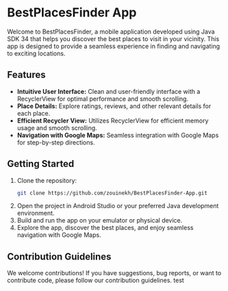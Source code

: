# BestPlacesFinder App

Welcome to BestPlacesFinder, a mobile application developed using Java SDK 34 that helps you discover the best places to visit in your vicinity. This app is designed to provide a seamless experience in finding and navigating to exciting locations.

## Features

- **Intuitive User Interface:** Clean and user-friendly interface with a RecyclerView for optimal performance and smooth scrolling.
- **Place Details:** Explore ratings, reviews, and other relevant details for each place.
- **Efficient Recycler View:** Utilizes RecyclerView for efficient memory usage and smooth scrolling.
- **Navigation with Google Maps:** Seamless integration with Google Maps for step-by-step directions.

## Getting Started

1. Clone the repository:
   ```bash
   git clone https://github.com/zouinekh/BestPlacesFinder-App.git
2. Open the project in Android Studio or your preferred Java development environment.
3. Build and run the app on your emulator or physical device.
4. Explore the app, discover the best places, and enjoy seamless navigation with Google Maps.
   
## Contribution Guidelines
We welcome contributions! If you have suggestions, bug reports, or want to contribute code, please follow our contribution guidelines.
test
